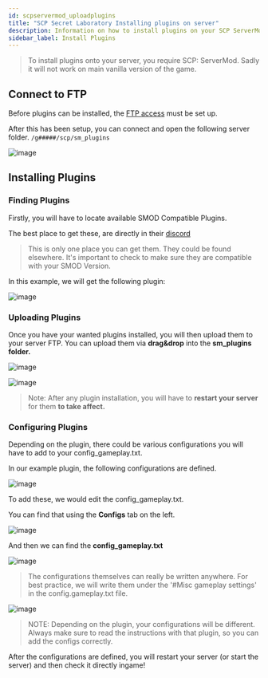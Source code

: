 ```yaml
---
id: scpservermod_uploadplugins
title: "SCP Secret Laboratory Installing plugins on server"
description: Information on how to install plugins on your SCP ServerMod server from ZAP-Hosting.com - ZAP-Hosting.com documentation
sidebar_label: Install Plugins
---
```


> To install plugins onto your server, you require SCP: ServerMod. Sadly it will not work on main vanilla version of the game. 

## Connect to FTP

Before plugins can be installed, the [FTP access](gameserver_ftpaccess.md) must be set up.

After this has been setup, you can connect and open the following server folder.
`/g#####/scp/sm_plugins`

![image](https://user-images.githubusercontent.com/26007280/189887882-337f89e3-15bf-47dd-978d-f71e83647901.png)

## Installing Plugins

### Finding Plugins

Firstly, you will have to locate available SMOD Compatible Plugins.

The best place to get these, are directly in their [discord](https://discord.gg/T9aurNf)

> This is only one place you can get them. They could be found elsewhere. It's important to check to make sure they are compatible with your SMOD Version. 

In this example, we will get the following plugin:

![image](https://user-images.githubusercontent.com/13604413/159183661-4e3c22ac-4d4b-44d2-b74c-4f521d581ac0.png)

### Uploading Plugins

Once you have your wanted plugins installed, you will then upload them to your server FTP. You can upload them via **drag&drop** into the **sm_plugins folder.**

![image](https://user-images.githubusercontent.com/13604413/159183662-b9032125-b4d6-46dd-aba2-e34f1f70762a.png)

![image](https://user-images.githubusercontent.com/13604413/159183666-e5ed02fb-c7e3-44bd-83e7-2ecb99a8befe.png)

> Note: After any plugin installation, you will have to **restart your server** for them **to take affect.**

### Configuring Plugins

Depending on the plugin, there could be various configurations you will have to add to your config_gameplay.txt.

In our example plugin, the following configurations are defined.

![image](https://user-images.githubusercontent.com/13604413/159183671-0cbad21c-98e4-4a9c-831c-2313a7072c78.png)

To add these, we would edit the config_gameplay.txt.

You can find that using the **Configs** tab on the left.

![image](https://user-images.githubusercontent.com/26007280/189887942-4f3d211d-b8c5-4cdb-8cfb-22f2d238968d.png)

And then we can find the **config_gameplay.txt**

![image](https://user-images.githubusercontent.com/26007280/189888122-c8a7d186-8c02-4da6-905d-ff94990c4b5c.png)

> The configurations themselves can really be written anywhere. For best practice, we will write them under the '#Misc gameplay settings' in the config.gameplay.txt file.

![image](https://user-images.githubusercontent.com/26007280/189888144-969a4758-bb1e-45e2-a364-95225d608613.png)

> NOTE: Depending on the plugin, your configurations will be different. Always make sure to read the instructions with that plugin, so you can add the configs correctly.

After the configurations are defined, you will restart your server (or start the server) and then check it directly ingame!  
